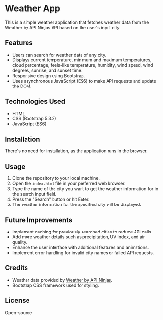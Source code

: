 # Weather App

This is a simple weather application that fetches weather data from the Weather by API Ninjas API based on the user's input city.

## Features

- Users can search for weather data of any city.
- Displays current temperature, minimum and maximum temperatures, cloud percentage, feels-like temperature, humidity, wind speed, wind degrees, sunrise, and sunset time.
- Responsive design using Bootstrap.
- Uses asynchronous JavaScript (ES6) to make API requests and update the DOM.

## Technologies Used

- HTML
- CSS (Bootstrap 5.3.3)
- JavaScript (ES6)

## Installation

There's no need for installation, as the application runs in the browser.

## Usage

1. Clone the repository to your local machine.
2. Open the `index.html` file in your preferred web browser.
3. Type the name of the city you want to get the weather information for in the search input field.
4. Press the "Search" button or hit Enter.
5. The weather information for the specified city will be displayed.


## Future Improvements

- Implement caching for previously searched cities to reduce API calls.
- Add more weather details such as precipitation, UV index, and air quality.
- Enhance the user interface with additional features and animations.
- Implement error handling for invalid city names or failed API requests.

## Credits

- Weather data provided by [Weather by API Ninjas](https://rapidapi.com/community/api/weather-by-api-ninjas).
- Bootstrap CSS framework used for styling.

## License

Open-source 
